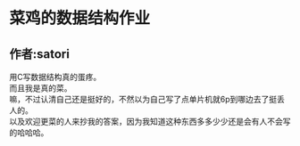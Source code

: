 # 菜鸡的数据结构作业
## 作者:satori

用C写数据结构真的蛋疼。<br>
而且我是真的菜。<br>
嘛，不过认清自己还是挺好的，不然以为自己写了点单片机就6p到哪边去了挺丢人的。<br>
以及欢迎更菜的人来抄我的答案，因为我知道这种东西多多少少还是会有人不会写的哈哈哈。